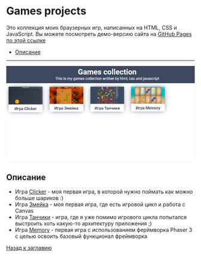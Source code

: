 # <a name='nav'>Games projects</a>

Это коллекция моих браузерных игр, написанных на HTML, CSS и JavaScript. Вы можете посмотреть демо-версию сайта на [GitHub Pages по этой ссылке](https://voverg.github.io/games/ 'Посмотреть демо-версию')

- [Описание](#description)


---

![image](main/img/games.png)

## <a name='description'>Описание</a>
- Игра [Clicker](https://voverg.github.io/games/clicker/index.html) - моя первая игра, в которой нужно поймать как можно больше шариков :)
- Игра [Змейка](https://voverg.github.io/games/snake/index.html) - моя первая игра, где есть игровой цикл и работа с Canvas
- Игра [Танчики](https://voverg.github.io/games/tanks/index.html) - игра, где я уже помимо игрового цикла попытался выстроить хоть какую-то архитектуру приложения ;)
- Игра [Memory](https://voverg.github.io/games/memory/index.html) - первая игра с использованием ферймворка Phaser 3 с целью освоить базовый функционал фреймворка

[Назад к заглавию](#nav)
